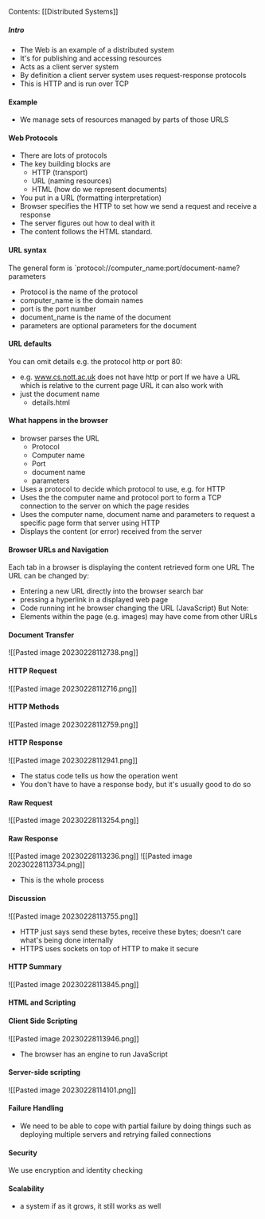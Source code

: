 Contents:
[[Distributed Systems]]

##### Intro
- The Web is an example of a distributed system
- It's for publishing and accessing resources
- Acts as a client server system
- By definition a client server system uses request-response protocols
- This is HTTP and is run over TCP

#### Example
- We manage sets of resources managed by parts of those URLS
#### Web Protocols
- There are lots of protocols
- The key building blocks are 
	- HTTP (transport)
	- URL (naming resources)
	- HTML (how do we represent documents)
- You put in a URL (formatting interpretation)
- Browser specifies the HTTP to set how we send a request and receive a response
- The server figures out how to deal with it
- The content follows the HTML standard.

#### URL syntax
The general form is 
`protocol://computer_name:port/document-name?parameters
- Protocol is the name of the protocol
- computer_name is the domain names
- port is the port number
- document_name is the name of the document
- parameters are optional parameters for the document

#### URL defaults
You can omit details e.g. the protocol http or port 80:
- e.g. www.cs.nott.ac.uk does not have http or port
If we have a URL which is relative to the current page URL it can also work with
- just the document name
	- details.html

#### What happens in the browser
- browser parses the URL
	- Protocol
	- Computer name
	- Port
	- document name
	- parameters
- Uses a protocol to decide which protocol to use, e.g. for HTTP
- Uses the the computer name and protocol port to form a TCP connection to the server on which the page resides
- Uses the computer name, document name and parameters to request a specific page form that server using HTTP
- Displays the content (or error) received from the server

#### Browser URLs and Navigation
Each tab in a browser is displaying the content retrieved form one URL
The URL can be changed by:
- Entering a new URL directly into the browser search bar
- pressing a hyperlink in a displayed web page
- Code running int he browser changing the URL (JavaScript)
But Note:
- Elements within the page (e.g. images) may have come from other URLs

#### Document Transfer
![[Pasted image 20230228112738.png]]

#### HTTP Request
![[Pasted image 20230228112716.png]]


#### HTTP Methods
![[Pasted image 20230228112759.png]]
#### HTTP Response
![[Pasted image 20230228112941.png]]
- The status code tells us how the operation went
- You don't have to have a response body, but it's usually good to do so

#### Raw Request
![[Pasted image 20230228113254.png]]

#### Raw Response
![[Pasted image 20230228113236.png]]
![[Pasted image 20230228113734.png]]
- This is the whole process

#### Discussion
![[Pasted image 20230228113755.png]]
- HTTP just says send these bytes, receive these bytes; doesn't care what's being done internally
- HTTPS uses sockets on top of HTTP to make it secure
#### HTTP Summary
![[Pasted image 20230228113845.png]]


#### HTML and Scripting
#### Client Side Scripting
![[Pasted image 20230228113946.png]]
- The browser has an engine to run JavaScript
#### Server-side scripting
![[Pasted image 20230228114101.png]]

#### Failure Handling
- We need to be able to cope with partial failure by doing things such as deploying multiple servers and retrying failed connections

#### Security
We use encryption and identity checking
#### Scalability
- a system if as it grows, it still works as well
